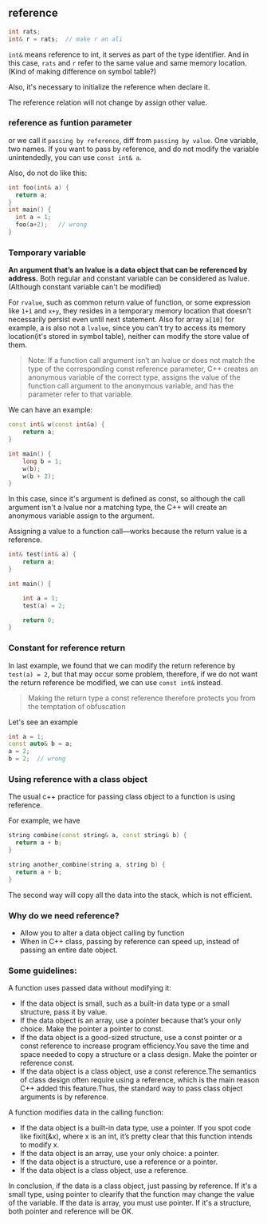 ## reference
```c++
int rats;
int& r = rats;  // make r an ali
```

`int&` means reference to int, it serves as part of the type identifier.
And in this case, `rats` and `r` refer to the same value and same memory location. (Kind of making difference on symbol table?)

Also, it's necessary to initialize the reference when declare it.

The reference relation will not change by assign other value.

### reference as funtion parameter
or we call it `passing by reference`, diff from `passing by value`. One variable, two names.
If you want to pass by reference, and do not modify the variable unintendedly, you can use `const int& a`.

Also, do not do like this:
```c++
int foo(int& a) {
  return a;
}
int main() {
  int a = 1;
  foo(a+2);   // wrong
}
```



### Temporary variable
**An argument that’s an lvalue is a data object that can be referenced by address.**
Both regular and constant variable can be considered as lvalue. (Although constant variable can't be modified)

For `rvalue`, such as common return value of function, or some expression like `1+1` and `x+y`, they resides in a temporary memory location that doesn't necessarily persist even until next statement. Also for array `a[10]` for example, a is also not a `lvalue`, since you can't try to access its memory location(it's stored in symbol table), neither can modify the store value of them.

> Note: If a function call argument isn’t an lvalue or does not match the type of the corresponding const reference parameter, C++ creates an anonymous variable of the correct type, assigns the value of the function call argument to the anonymous variable, and has the parameter refer to that variable.

We can have an example:
```c++
const int& w(const int&a) {
    return a;
}

int main() {
    long b = 1;
    w(b);
    w(b + 2);
}
```
In this case, since it's argument is defined as const, so although the call argument isn't a lvalue nor a matching type, the C++ will create an anonymous variable assign to the argument.


Assigning a value to a function call—works because the return value is a reference.
```c++
int& test(int& a) {
    return a;
}

int main() {

    int a = 1;
    test(a) = 2;

    return 0;
}
```

### Constant for reference return
In last example, we found that we can modify the return reference by `test(a) = 2`, but that may occur some problem, therefore, if we do not want the return reference be modified, we can use `const int&` instead.

> Making the return type a const reference therefore protects you from the temptation of obfuscation

Let's see an example
```c++
int a = 1;
const auto& b = a;
a = 2;
b = 2;  // wrong
```

### Using reference with a class object
The usual c++ practice for passing class object to a function is using reference.

For example, we have
```c++
string combine(const string& a, const string& b) {
  return a + b;
}

string another_combine(string a, string b) {
  return a + b;
}
```
The second way will copy all the data into the stack, which is not efficient.


### Why do we need reference?
- Allow you to alter a data object calling by function
- When in C++ class, passing by reference can speed up, instead of passing an entire date object.

### Some guidelines:
A function uses passed data without modifying it:
- If the data object is small, such as a built-in data type or a small structure, pass it by value.
- If the data object is an array, use a pointer because that’s your only choice. Make the pointer a pointer to const.
- If the data object is a good-sized structure, use a const pointer or a const reference to increase program efficiency.You save the time and space needed to copy a structure or a class design. Make the pointer or reference const.
- If the data object is a class object, use a const reference.The semantics of class design often require using a reference, which is the main reason C++ added this feature.Thus, the standard way to pass class object arguments is by reference.

A function modifies data in the calling function:
- If the data object is a built-in data type, use a pointer. If you spot code like fixit(&x), where x is an int, it’s pretty clear that this function intends to modify x.
- If the data object is an array, use your only choice: a pointer.
- If the data object is a structure, use a reference or a pointer.
- If the data object is a class object, use a reference.

In conclusion, if the data is a class object, just passing by reference. If it's a small type, using pointer to clearify that the function may change the value of the variable. If the data is array, you must use pointer. If it's a structure, both pointer and reference will be OK.